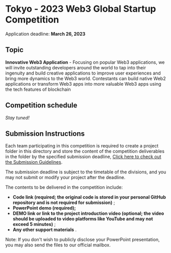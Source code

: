 # Tokyo - 2023 Web3 Global Startup Competition



Application deadline: **March 26, 2023**



## Topic

**Innovative Web3 Application** - Focusing on popular Web3 applications, we will invite outstanding developers around the world to tap into their ingenuity and build creative applications to improve user experiences and bring more dynamics to the Web3 world. Contestants can build native Web2 applications or transform Web3 apps into more valuable Web3 apps using the tech features of blockchain



## Competition schedule



*Stay tuned!*







## Submission Instructions

Each team participating in this competition is required to create a project folder in this directory and store the content of the competition deliverables in the folder by the specified submission deadline, [Click here to check out the Submission Guidelines](/Developer_Library/Project_Submission_Guidelines.md).

The submission deadline is subject to the timetable of the divisions, and you may not submit or modify your project after the deadline.

The contents to be delivered in the competition include:

- **Code link (required; the original code is stored in your personal GitHub repository and is not required for submission)** ;
- **PowerPoint demo (required);**
- **DEMO link or link to the project introduction video (optional; the video should be uploaded to video platforms like YouTube and may not exceed 5 minutes)** ;
- **Any other support materials** .

Note: If you don't wish to publicly disclose your PowerPoint presentation, you may also send the files to our official mailbox.